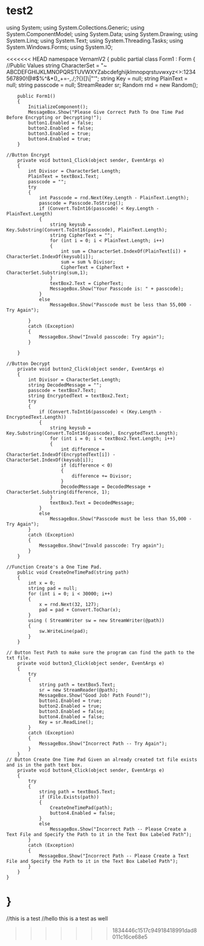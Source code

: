 # test2
using System;
using System.Collections.Generic;
using System.ComponentModel;
using System.Data;
using System.Drawing;
using System.Linq;
using System.Text;
using System.Threading.Tasks;
using System.Windows.Forms;
using System.IO;

<<<<<<< HEAD
namespace VernamV2
{
    public partial class Form1 : Form
    {
	//Public Values
        string CharacterSet = "~ ABCDEFGHIJKLMNOPQRSTUVWXYZabcdefghijklmnopqrstuvwxyz<>:1234567890!@#$%^&*()_+=-,./;?{}[]\\|\"\'";
        string Key = null;
        string PlainText = null;
        string passcode = null;
        StreamReader sr;
        Random rnd = new Random();

        public Form1()
        {
            InitializeComponent();
            MessageBox.Show("Please Give Correct Path To One Time Pad Before Encrypting or Decrypting!");
            button1.Enabled = false;
            button2.Enabled = false;
            button3.Enabled = true;
            button4.Enabled = true;
        }

	//Button Encrypt
        private void button1_Click(object sender, EventArgs e)
        {
            int Divisor = CharacterSet.Length;
            PlainText = textBox1.Text;
            passcode = "";
            try
            {
                int Passcode = rnd.Next(Key.Length - PlainText.Length);
                passcode = Passcode.ToString();
                if (Convert.ToInt16(passcode) < Key.Length - PlainText.Length)
                {
                    string keysub = Key.Substring(Convert.ToInt16(passcode), PlainText.Length);
                    string CipherText = "";
                    for (int i = 0; i < PlainText.Length; i++)
                    {
                        int sum = CharacterSet.IndexOf(PlainText[i]) + CharacterSet.IndexOf(keysub[i]);
                        sum = sum % Divisor;
                        CipherText = CipherText + CharacterSet.Substring(sum,1);
                    }
                    textBox2.Text = CipherText;
                    MessageBox.Show("Your Passcode is: " + passcode);
                }
                else
                    MessageBox.Show("Passcode must be less than 55,000 - Try Again");

            }
            catch (Exception)
            {
                MessageBox.Show("Invald passcode: Try again");
            }
            
        }

	//Button Decrypt
        private void button2_Click(object sender, EventArgs e)
        {
            int Divisor = CharacterSet.Length;
            string DecodedMessage = "";
            passcode = textBox7.Text;
            string EncryptedText = textBox2.Text;
            try
            {
                if (Convert.ToInt16(passcode) < (Key.Length - EncryptedText.Length))
                {
                    string keysub = Key.Substring(Convert.ToInt16(passcode), EncryptedText.Length);
                    for (int i = 0; i < textBox2.Text.Length; i++)
                    {
                        int difference = CharacterSet.IndexOf(EncryptedText[i]) - CharacterSet.IndexOf(keysub[i]);
                        if (difference < 0)
                        {
                            difference += Divisor;
                        }
                        DecodedMessage = DecodedMessage + CharacterSet.Substring(difference, 1);
                    }
                    textBox3.Text = DecodedMessage;
                }
                else
                    MessageBox.Show("Passcode must be less than 55,000 - Try Again");
            }
            catch (Exception)
            {
                MessageBox.Show("Invald passcode: Try again");
            }
        }

	//Function Create's a One Time Pad.
        public void CreateOneTimePad(string path)
        {
            int x = 0;
            string pad = null;
            for (int i = 0; i < 30000; i++)
            {
                x = rnd.Next(32, 127);
                pad = pad + Convert.ToChar(x);
            }
            using ( StreamWriter sw = new StreamWriter(@path))
            {
                sw.WriteLine(pad);
            }
        }

	// Button Test Path to make sure the program can find the path to the txt file.
        private void button3_Click(object sender, EventArgs e)
        {
            try
            {
                string path = textBox5.Text;
                sr = new StreamReader(@path);
                MessageBox.Show("Good Job! Path Found!");
                button1.Enabled = true;
                button2.Enabled = true;
                button3.Enabled = false;
                button4.Enabled = false;
                Key = sr.ReadLine();
            }
            catch (Exception)
            {
                MessageBox.Show("Incorrect Path -- Try Again");
            }
        }
	// Button Create One Time Pad Given an already created txt file exists and is in the path text box.
        private void button4_Click(object sender, EventArgs e)
        {
            try
            {
                string path = textBox5.Text;
                if (File.Exists(path))
                {
                    CreateOneTimePad(path);
                    button4.Enabled = false;
                }
                else
                    MessageBox.Show("Incorrect Path -- Please Create a Text File and Specify the Path to it in the Text Box Labeled Path");
            }
            catch (Exception)
            {
                MessageBox.Show("Incorrect Path -- Please Create a Text File and Specify the Path to it in the Text Box Labeled Path");
            }
        }
    }
}
=======
//this is a test
//hello this is a test as well
>>>>>>> 1834446c1517c94918418991dad8011c16ce68e5
